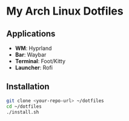 # My Arch Linux Dotfiles

## Applications
- **WM**: Hyprland
- **Bar**: Waybar  
- **Terminal**: Foot/Kitty
- **Launcher**: Rofi

## Installation
```bash
git clone <your-repo-url> ~/dotfiles
cd ~/dotfiles
./install.sh
